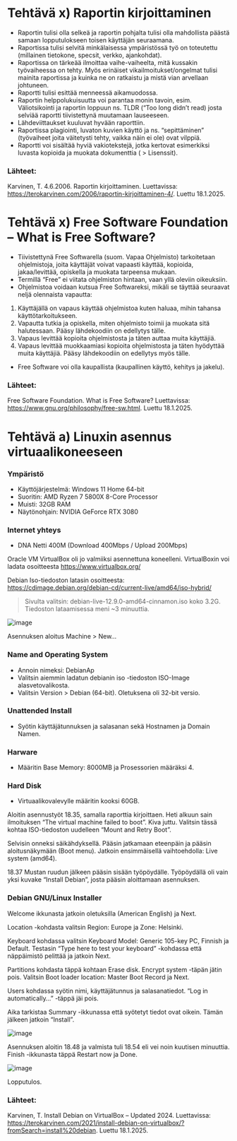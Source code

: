 # Tehtävä x) Raportin kirjoittaminen

- Raportin tulisi olla selkeä ja raportin pohjalta tulisi olla mahdollista päästä samaan lopputulokseen toisen käyttäjän seuraamana.
- Raportissa tulisi selvitä minkälaisessa ympäristössä työ on toteutettu (millainen tietokone, specsit, verkko, ajankohdat).
- Raportissa on tärkeää ilmoittaa vaihe-vaiheelta, mitä kussakin työvaiheessa on tehty. Myös erinäiset vikailmoitukset/ongelmat tulisi mainita raportissa ja kuinka ne on ratkaistu ja mistä vian arvellaan johtuneen.
- Raportti tulisi esittää menneessä aikamuodossa.
- Raportin helppolukuisuutta voi parantaa monin tavoin, esim. Väliotsikointi ja raportin loppuun ns. TLDR (“Too long didn’t read) josta selviää raportti tiivistettynä muutamaan lauseeseen.
- Lähdeviittaukset kuuluvat hyvään raporttiin.
- Raportissa plagiointi, luvaton kuvien käyttö ja ns. “sepittäminen” (työvaiheet joita väitetysti tehty, vaikka näin ei ole) ovat vilppiä.
- Raportti voi sisältää hyviä vakiotekstejä, jotka kertovat esimerkiksi luvasta kopioida ja muokata dokumenttia ( > Lisenssit).

### Lähteet:
Karvinen, T. 4.6.2006. Raportin kirjoittaminen. Luettavissa: https://terokarvinen.com/2006/raportin-kirjoittaminen-4/. Luettu 18.1.2025.

# Tehtävä x) Free Software Foundation – What is Free Software?

- Tiivistettynä Free Softwarella (suom. Vapaa Ohjelmisto) tarkoitetaan ohjelmistoja, joita käyttäjät voivat vapaasti käyttää, kopioida, jakaa/levittää, opiskella ja muokata tarpeensa mukaan.
- Termillä “Free” ei viitata ohjelmiston hintaan, vaan yllä oleviin oikeuksiin.
- Ohjelmistoa voidaan kutsua Free Softwareksi, mikäli se täyttää seuraavat neljä olennaista vapautta:
1. Käyttäjällä on vapaus käyttää ohjelmistoa kuten haluaa, mihin tahansa käyttötarkoitukseen.
2. Vapautta tutkia ja opiskella, miten ohjelmisto toimii ja muokata sitä halutessaan. Pääsy lähdekoodiin on edellytys tälle.
3. Vapaus levittää kopioita ohjelmistosta ja täten auttaa muita käyttäjiä.
4. Vapaus levittää muokkaamiasi kopioita ohjelmistosta ja täten hyödyttää muita käyttäjiä. Pääsy lähdekoodiin on edellytys myös tälle.
- Free Software voi olla kaupallista (kaupallinen käyttö, kehitys ja jakelu).

### Lähteet:
Free Software Foundation. What is Free Software? Luettavissa: https://www.gnu.org/philosophy/free-sw.html. Luettu 18.1.2025.

# Tehtävä a) Linuxin asennus virtuaalikoneeseen

### Ympäristö

- Käyttöjärjestelmä: Windows 11 Home 64-bit
- Suoritin: AMD Ryzen 7 5800X 8-Core Processor
- Muisti: 32GB RAM
- Näytönohjain: NVIDIA GeForce RTX 3080

### Internet yhteys

- DNA Netti 400M (Download 400Mbps / Upload 200Mbps)


Oracle VM VirtualBox oli jo valmiiksi asennettuna koneelleni. VirtualBoxin voi ladata osoitteesta https://www.virtualbox.org/

Debian Iso-tiedoston latasin osoitteesta:
https://cdimage.debian.org/debian-cd/current-live/amd64/iso-hybrid/
> Sivulta valitsin: debian-live-12.9.0-amd64-cinnamon.iso koko 3.2G.
Tiedoston lataamisessa meni ~3 minuuttia.

![image](https://github.com/user-attachments/assets/489852e1-093c-4cc7-a7f8-5ed14cdadc05)

Asennuksen aloitus Machine > New…

### Name and Operating System
- Annoin nimeksi: DebianAp
- Valitsin aiemmin ladatun debianin iso -tiedoston ISO-Image alasvetovalikosta.
- Valitsin Version > Debian (64-bit). Oletuksena oli 32-bit versio.

### Unattended Install
- Syötin käyttäjätunnuksen ja salasanan sekä Hostnamen ja Domain Namen.

### Harware
- Määritin Base Memory: 8000MB ja Prosessorien määräksi 4.

### Hard Disk
- Virtuaalikovalevylle määritin kooksi 60GB.

Aloitin asennustyöt 18.35, samalla raporttia kirjoittaen.
Heti alkuun sain ilmoituksen “The virtual machine failed to boot”. Kiva juttu. Valitsin tässä kohtaa ISO-tiedoston uudelleen “Mount and Retry Boot”.

Selvisin onneksi säikähdyksellä. Pääsin jatkamaan eteenpäin ja pääsin aloitusnäkymään (Boot menu). Jatkoin ensimmäisellä vaihtoehdolla: Live system (amd64).

18.37 Mustan ruudun jälkeen pääsin sisään työpöydälle. Työpöydällä oli vain yksi kuvake “Install Debian”, josta pääsin aloittamaan asennuksen.

### Debian GNU/Linux Installer

Welcome ikkunasta jatkoin oletuksilla (American English) ja Next.

Location -kohdasta valitsin Region: Europe ja Zone: Helsinki.

Keyboard kohdassa valitsin Keyboard Model: Generic 105-key PC, Finnish ja Default. Testasin “Type here to test your keyboard” -kohdassa että näppäimistö pelittää ja jatkoin Next.

Partitions kohdasta täppä kohtaan Erase disk. Encrypt system -täpän jätin pois. Valitsin Boot loader location: Master Boot Record ja Next.

Users kohdassa syötin nimi, käyttäjätunnus ja salasanatiedot. “Log in automatically…” -täppä jäi pois.

Aika tarkistaa Summary -ikkunassa että syötetyt tiedot ovat oikein. Tämän jälkeen jatkoin “Install”.

![image](https://github.com/user-attachments/assets/e3365a19-91c7-4dfa-ac0d-ad931f83484c)

Asennuksen aloitin 18.48 ja valmista tuli 18.54 eli vei noin kuutisen minuuttia. Finish -ikkunasta täppä Restart now ja Done.

![image](https://github.com/user-attachments/assets/a81fd152-9ff4-4de2-930c-5df6c4cb8fa6)

Lopputulos.

### Lähteet:
Karvinen, T. Install Debian on VirtualBox – Updated 2024. Luettavissa: https://terokarvinen.com/2021/install-debian-on-virtualbox/?fromSearch=install%20debian. Luettu 18.1.2025.

